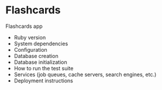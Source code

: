 # Flashcards

Flashcards app

- Ruby version
- System dependencies
- Configuration
- Database creation
- Database initialization
- How to run the test suite
- Services (job queues, cache servers, search engines, etc.)
- Deployment instructions
